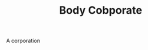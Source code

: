 ---
title: Body Cobporate
letter: B
permalink: "/definitions/bld-body-cobporate.html"
body: A corporation
published_at: '2018-07-07'
source: Black's Law Dictionary 2nd Ed (1910)
layout: post
---